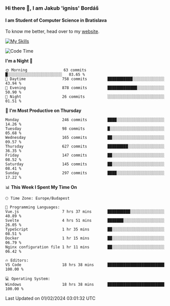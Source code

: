 ### Hi there 👋, I am Jakub 'igniss' Bordáš

#### I am Student of Computer Science in Bratislava
To know me better, head over to my [website](https://bordas.sk).

[![My Skills](https://skillicons.dev/icons?i=js,html,css,figma,svelte,java,kotlin,python,postgresql,typescript,nest,nodejs)](https://bordas.sk)


<!--START_SECTION:waka-->
![Code Time](http://img.shields.io/badge/Code%20Time-1%2C387%20hrs%2048%20mins-blue)

**I'm a Night 🦉** 

```text
🌞 Morning                63 commits          █░░░░░░░░░░░░░░░░░░░░░░░░   03.65 % 
🌆 Daytime                758 commits         ███████████░░░░░░░░░░░░░░   43.94 % 
🌃 Evening                878 commits         █████████████░░░░░░░░░░░░   50.90 % 
🌙 Night                  26 commits          ░░░░░░░░░░░░░░░░░░░░░░░░░   01.51 % 
```
📅 **I'm Most Productive on Thursday** 

```text
Monday                   246 commits         ████░░░░░░░░░░░░░░░░░░░░░   14.26 % 
Tuesday                  98 commits          █░░░░░░░░░░░░░░░░░░░░░░░░   05.68 % 
Wednesday                165 commits         ██░░░░░░░░░░░░░░░░░░░░░░░   09.57 % 
Thursday                 627 commits         █████████░░░░░░░░░░░░░░░░   36.35 % 
Friday                   147 commits         ██░░░░░░░░░░░░░░░░░░░░░░░   08.52 % 
Saturday                 145 commits         ██░░░░░░░░░░░░░░░░░░░░░░░   08.41 % 
Sunday                   297 commits         ████░░░░░░░░░░░░░░░░░░░░░   17.22 % 
```


📊 **This Week I Spent My Time On** 

```text
🕑︎ Time Zone: Europe/Budapest

💬 Programming Languages: 
Vue.js                   7 hrs 37 mins       ██████████░░░░░░░░░░░░░░░   40.89 % 
Svelte                   4 hrs 51 mins       ███████░░░░░░░░░░░░░░░░░░   26.05 % 
TypeScript               1 hr 35 mins        ██░░░░░░░░░░░░░░░░░░░░░░░   08.51 % 
Docker                   1 hr 15 mins        ██░░░░░░░░░░░░░░░░░░░░░░░   06.79 % 
Nginx configuration file 1 hr 11 mins        ██░░░░░░░░░░░░░░░░░░░░░░░   06.42 % 

🔥 Editors: 
VS Code                  18 hrs 38 mins      █████████████████████████   100.00 % 

💻 Operating System: 
Windows                  18 hrs 38 mins      █████████████████████████   100.00 % 
```


 Last Updated on 01/02/2024 03:01:32 UTC
<!--END_SECTION:waka-->
